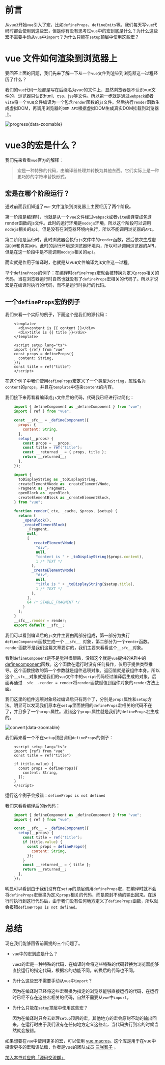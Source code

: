 # 前言

从`vue3`开始`vue`引入了宏，比如`defineProps`、`defineEmits`等。我们每天写`vue`代码时都会使用到这些宏，但是你有没有思考过`vue`中的宏到底是什么？为什么这些宏不需要手动从`vue`中`import`？为什么只能在`setup`顶层中使用这些宏？

# vue 文件如何渲染到浏览器上

要回答上面的问题，我们先来了解一下从一个`vue`文件到渲染到浏览器这一过程经历了什么？

我们的`vue`代码一般都是写在后缀名为vue的文件上，显然浏览器是不认识vue文件的，浏览器只认识html、css、jss等文件。所以第一步就是通过`webpack`或者`vite`将一个vue文件编译为一个包含`render`函数的`js`文件。然后执行`render`函数生成虚拟DOM，再调用浏览器的`DOM API`根据虚拟DOM生成真实DOM挂载到浏览器上。

![progress](/script/what-macros/progress.png){data-zoomable}


# vue3的宏是什么？

我们先来看看`vue`官方的解释：

> 宏是一种特殊的代码，由编译器处理并转换为其他东西。它们实际上是一种更巧妙的字符串替换形式。

## 宏是在哪个阶段运行？

通过前面我们知道了`vue` 文件渲染到浏览器上主要经历了两个阶段。

第一阶段是编译时，也就是从一个`vue`文件经过`webpack`或者`vite`编译变成包含render函数的js文件。此时的运行环境是`nodejs`环境，所以这个阶段可以调用`nodejs`相关的`api`，但是没有在浏览器环境内执行，所以不能调用浏览器的`API`。

第二阶段是运行时，此时浏览器会执行`js`文件中的`render`函数，然后依次生成虚拟`DOM`和真实`DOM`。此时的运行环境是浏览器环境内，所以可以调用浏览器的API，但是在这一阶段中是不能调用`nodejs`相关的`api`。

而宏就是作用于编译时，也就是从vue文件编译为js文件这一过程。

举个`defineProps`的例子：在编译时`defineProps`宏就会被转换为定义`props`相关的代码，当在浏览器运行时自然也就没有了`defineProps`宏相关的代码了。所以才说宏是在编译时执行的代码，而不是运行时执行的代码。

## 一个`defineProps`宏的例子

我们来看一个实际的例子，下面这个是我们的源代码：
```vue
    <template>
      <div>content is {{ content }}</div>
      <div>title is {{ title }}</div>
    </template>

    <script setup lang="ts">
    import {ref} from "vue"
    const props = defineProps({
      content: String,
    });
    const title = ref("title")
    </script>
```
在这个例子中我们使用`defineProps`宏定义了一个类型为`String`，属性名为`content`的`props`，并且在`template`中渲染`content`的内容。

我们接下来再看看编译成`js`文件后的代码，代码我已经进行过简化：
```js
    import { defineComponent as _defineComponent } from "vue";
    import { ref } from "vue";

    const __sfc__ = _defineComponent({
      props: {
        content: String,
      },
      setup(__props) {
        const props = __props;
        const title = ref("title");
        const __returned__ = { props, title };
        return __returned__;
      },
    });

    import {
      toDisplayString as _toDisplayString,
      createElementVNode as _createElementVNode,
      Fragment as _Fragment,
      openBlock as _openBlock,
      createElementBlock as _createElementBlock,
    } from "vue";

    function render(_ctx, _cache, $props, $setup) {
      return (
        _openBlock(),
        _createElementBlock(
          _Fragment,
          null,
          [
            _createElementVNode(
              "div",
              null,
              "content is " + _toDisplayString($props.content),
              1 /* TEXT */
            ),
            _createElementVNode(
              "div",
              null,
              "title is " + _toDisplayString($setup.title),
              1 /* TEXT */
            ),
          ],
          64 /* STABLE_FRAGMENT */
        )
      );
    }
    __sfc__.render = render;
    export default __sfc__;
```
我们可以看到编译后的`js`文件主要由两部分组成，第一部分为执行`defineComponent`函数生成一个 `__sfc__ `对象，第二部分为一个`render`函数。`render`函数不是我们这篇文章要讲的，我们主要来看看这个`__sfc__`对象。

看到`defineComponent`是不是觉得很眼熟，没错这个就是`vue`提供的API中的 [definecomponent](https://cn.vuejs.org/api/general.html#definecomponent)函数。这个函数在运行时没有任何操作，仅用于提供类型推导。这个函数接收的第一个参数就是组件选项对象，返回值就是该组件本身。所以这个`__sfc__`对象就是我们的`vue`文件中的`script`代码经过编译后生成的对象，后面再通过`__sfc__.render = render`将`render`函数赋值到组件对象的`render`方法上面。

我们这里的组件选项对象经过编译后只有两个了，分别是`props`属性和`setup`方法。明显可以发现我们原本在`setup`里面使用的`defineProps`宏相关的代码不在了，并且多了一个`props`属性。没错这个`props`属性就是我们的`defineProps`宏生成的。

![convert](/script/what-macros/convert.png){data-zoomable}


我们再来看一个不在`setup`顶层调用`defineProps`的例子：
```vue
    <script setup lang="ts">
    import {ref} from "vue"
    const title = ref("title")

    if (title.value) {
      const props = defineProps({
        content: String,
      });
    }
    </script>
```
运行这个例子会报错：`defineProps is not defined`

我们来看看编译后的js代码：
```js
    import { defineComponent as _defineComponent } from "vue";
    import { ref } from "vue";

    const __sfc__ = _defineComponent({
      setup(__props) {
        const title = ref("title");
        if (title.value) {
          const props = defineProps({
            content: String,
          });
        }
        const __returned__ = { title };
        return __returned__;
      },
    });
```
明显可以看到由于我们没有在`setup`的顶层调用`defineProps`宏，在编译时就不会将`defineProps`宏替换为定义`props`相关的代码，而是原封不动的输出回来。在运行时执行到这行代码后，由于我们没有任何地方定义了`defineProps`函数，所以就会报错`defineProps is not defined`。

# 总结

现在我们能够回答前面提的三个问题了。

*   `vue`中的宏到底是什么？

    `vue3`的宏是一种特殊的代码，在编译时会将这些特殊的代码转换为浏览器能够直接运行的指定代码，根据宏的功能不同，转换后的代码也不同。
*   为什么这些宏不需要手动从`vue`中`import`？

    因为在编译时已经将这些宏替换为指定的浏览器能够直接运行的代码，在运行时已经不存在这些宏相关的代码，自然不需要从`vue`中`import`。
*   为什么只能在`setup`顶层中使用这些宏？

    因为在编译时只会去处理`setup`顶层的宏，其他地方的宏会原封不动的输出回来。在运行时由于我们没有在任何地方定义这些宏，当代码执行到宏的时候当然就会报错。

如果想要在`vue`中使用更多的宏，可以使用 [vue macros](https://vue-macros.dev/zh-CN/)。这个库是用于在vue中探索更多的宏和语法糖，作者是vue的团队成员 [三咲智子](https://github.com/sxzz) 。



[加入本书对应的「源码交流群」](/guide/contact)